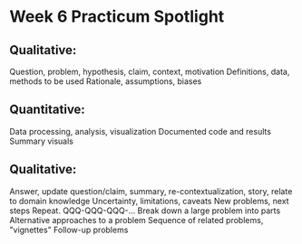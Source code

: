 # Week 6 Practicum Spotlight

## Qualitative:
Question, problem, hypothesis, claim, context, motivation
Definitions, data, methods to be used
Rationale, assumptions, biases

## Quantitative:
Data processing, analysis, visualization
Documented code and results
Summary visuals

## Qualitative:
Answer, update question/claim, summary, re-contextualization, story, relate to domain knowledge
Uncertainty, limitations, caveats
New problems, next steps
Repeat. QQQ-QQQ-QQQ-...
Break down a large problem into parts
Alternative approaches to a problem
Sequence of related problems, "vignettes"
Follow-up problems

